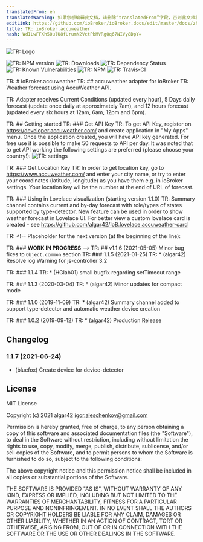 ```yaml
---
translatedFrom: en
translatedWarning: 如果您想编辑此文档，请删除“translatedFrom”字段，否则此文档将再次自动翻译
editLink: https://github.com/ioBroker/ioBroker.docs/edit/master/docs/zh-cn/adapterref/iobroker.accuweather/README.md
title: TR: ioBroker.accuweather
hash: WdILwFFXh50ulU8fUrumN2VctPbMVRgQq67NIVy8DpY=
---
```

![TR: Logo](../../../en/adapterref/iobroker.accuweather/admin/accuweather.png)

![TR: NPM version](http://img.shields.io/npm/v/iobroker.accuweather.svg)
![TR: Downloads](https://img.shields.io/npm/dm/iobroker.accuweather.svg)
![TR: Dependency Status](https://img.shields.io/david/algar42/iobroker.accuweather.svg)
![TR: Known Vulnerabilities](https://snyk.io/test/github/algar42/ioBroker.accuweather/badge.svg)
![TR: NPM](https://nodei.co/npm/iobroker.accuweather.png?downloads=true)
![TR: Travis-CI](http://img.shields.io/travis/algar42/ioBroker.accuweather/master.svg)

TR: # ioBroker.accuweather
TR: ## accuweather adapter for ioBroker
TR: Weather forecast using AccuWeather API.

TR: Adapter receives Current Conditions (updated every hour), 5 Days daily forecast (update once daily at approximately 7am), and 12 hours forecast (updated every six hours at 12am, 6am, 12pm and 6pm).

TR: ## Getting started
TR: ### Get API Key
TR: To get API Key, register on https://developer.accuweather.com/ and create application in \"My Apps\" menu. Once the application created, you will have API key generated.
For free use it is possible to make 50 requests to API per day.
It was noted that to get API working the following settings are preferred (please choose your country!): ![TR: settings](../../../en/adapterref/iobroker.accuweather/admin/image.png)

TR: ### Get Location Key
TR: In order to get location key, go to https://www.accuweather.com/ and enter your city name, or try to enter your coordinates (latitude, longitude) as you have them e.g. in ioBroker settings.
Your location key wil be the number at the end of URL of forecast.

TR: ### Using in Lovelace visualization (starting version 1.1.0)
TR: Summary channel contains current and by-day forecast with role/types of states supported by type-detector.
New feature can be used in order to show weather forecast in Lovelace UI.
For better view a custom lovelace card is created - see https://github.com/algar42/IoB.lovelace.accuweather-card

TR: <!-- Placeholder for the next version (at the beginning of the line):

TR: ### __WORK IN PROGRESS__ -->
TR: ## v1.1.6 (2021-05-05) Minor bug fixes to `Object.common` section
TR: ### 1.1.5 (2021-01-25)
TR: * (algar42) Resolve log Warning for js-controller 3.2

TR: ### 1.1.4
TR: * (HGlab01) small bugfix regarding setTimeout range

TR: ### 1.1.3 (2020-03-04)
TR: * (algar42) Minor updates for compact mode

TR: ### 1.1.0 (2019-11-09)
TR: * (algar42) Summary channel added to support type-detector and automatic weather device creation

TR: ### 1.0.2 (2019-09-12)
TR: * (algar42) Production Release

## Changelog
### 1.1.7 (2021-06-24)
* (bluefox) Create device for device-detector

## License
MIT License

Copyright (c) 2021 algar42 <igor.aleschenkov@gmail.com>

Permission is hereby granted, free of charge, to any person obtaining a copy
of this software and associated documentation files (the "Software"), to deal
in the Software without restriction, including without limitation the rights
to use, copy, modify, merge, publish, distribute, sublicense, and/or sell
copies of the Software, and to permit persons to whom the Software is
furnished to do so, subject to the following conditions:

The above copyright notice and this permission notice shall be included in all
copies or substantial portions of the Software.

THE SOFTWARE IS PROVIDED "AS IS", WITHOUT WARRANTY OF ANY KIND, EXPRESS OR
IMPLIED, INCLUDING BUT NOT LIMITED TO THE WARRANTIES OF MERCHANTABILITY,
FITNESS FOR A PARTICULAR PURPOSE AND NONINFRINGEMENT. IN NO EVENT SHALL THE
AUTHORS OR COPYRIGHT HOLDERS BE LIABLE FOR ANY CLAIM, DAMAGES OR OTHER
LIABILITY, WHETHER IN AN ACTION OF CONTRACT, TORT OR OTHERWISE, ARISING FROM,
OUT OF OR IN CONNECTION WITH THE SOFTWARE OR THE USE OR OTHER DEALINGS IN THE
SOFTWARE.